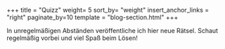 +++
title = "Quizz"
weight= 5
sort_by= "weight"
insert_anchor_links = "right"
paginate_by=10
template = "blog-section.html"
+++

In unregelmäßigen Abständen veröffentliche ich hier neue Rätsel. Schaut
regelmäßig vorbei und viel Spaß beim Lösen!
